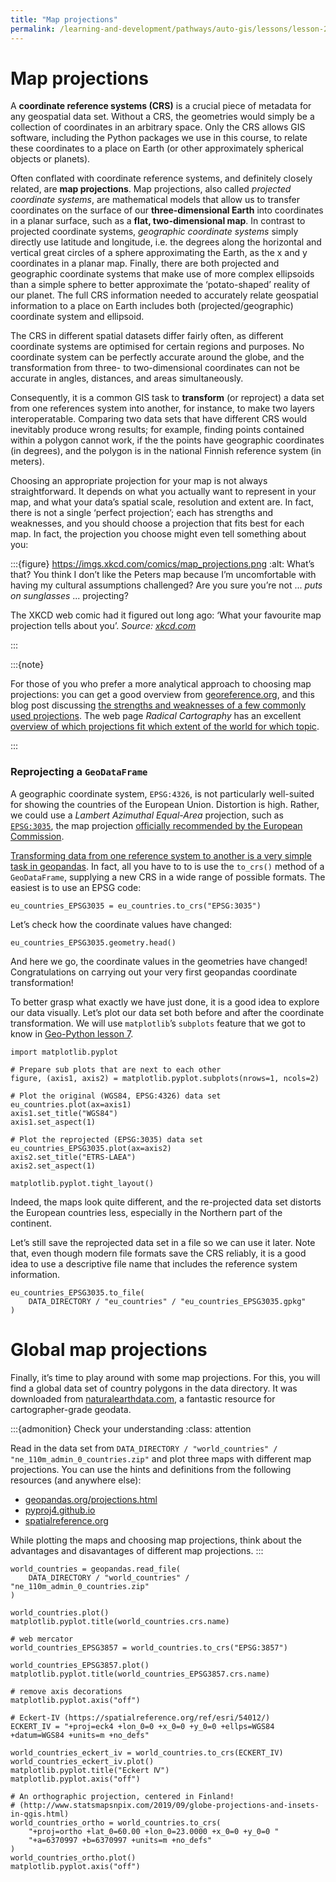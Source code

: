 ```yaml
---
title: "Map projections"
permalink: /learning-and-development/pathways/auto-gis/lessons/lesson-2/map-projections/
---
```



# Map projections

A **coordinate reference systems (CRS)** is a crucial piece of metadata for any
geospatial data set. Without a CRS, the geometries would simply be a collection
of coordinates in an arbitrary space. Only the CRS allows GIS software,
including the Python packages we use in this course, to relate these
coordinates to a place on Earth (or other approximately spherical objects or
planets).

Often conflated with coordinate reference systems, and definitely closely
related, are **map projections**. Map projections, also called *projected
coordinate systems*, are mathematical models that allow us to transfer
coordinates on the surface of our **three-dimensional Earth** into coordinates
in a planar surface, such as a **flat, two-dimensional map**. In contrast to
projected coordinate systems, *geographic coordinate systems* simply directly
use latitude and longitude, i.e. the degrees along the horizontal and vertical
great circles of a sphere approximating the Earth, as the x and y coordinates
in a planar map. Finally, there are both projected and geographic coordinate
systems that make use of more complex ellipsoids than a simple sphere to better
approximate the ‘potato-shaped’ reality of our planet. The full CRS information
needed to accurately relate geospatial information to a place on Earth includes
both (projected/geographic) coordinate system and ellipsoid.

The CRS in different spatial datasets differ fairly often, as different
coordinate systems are optimised for certain regions and purposes. No
coordinate system can be perfectly accurate around the globe, and the
transformation from three- to two-dimensional coordinates can not be accurate
in angles, distances, and areas simultaneously.

Consequently, it is a common GIS task to **transform** (or reproject) a data
set from one references system into another, for instance, to make two layers
interoperatable. Comparing two data sets that have different CRS would
inevitably produce wrong results; for example, finding points contained within
a polygon cannot work, if the the points have geographic coordinates (in
degrees), and the polygon is in the national Finnish reference system (in
meters).

Choosing an appropriate projection for your map is not always straightforward.
It depends on what you actually want to represent in your map, and what your
data’s spatial scale, resolution and extent are. In fact, there is not a single
‘perfect projection’; each has strengths and weaknesses, and you should choose
a projection that fits best for each map. In fact, the projection you choose
might even tell something about you:


:::{figure} https://imgs.xkcd.com/comics/map_projections.png
:alt: What’s that?  You think I don’t like the Peters map because I’m uncomfortable with having my cultural assumptions challenged? Are you sure you’re not ... *puts on sunglasses* ... projecting?

The XKCD web comic had it figured out long ago: ‘What your favourite map
projection tells about you’. *Source: [xkcd.com](https://xkcd.com/977)*

:::
    

:::{note}

For those of you who prefer a more analytical approach to choosing map
projections: you can get a good overview from
[georeference.org](http://www.georeference.org/doc/guide_to_selecting_map_projections.htm),
and this blog post discussing [the strengths and weaknesses of a few commonly
used projections](http://usersguidetotheuniverse.com/index.php/2011/03/03/whats-the-best-map-projection/).
The web page *Radical Cartography* has an excellent [overview of which
projections fit which extent of the world for which
topic](https://radicalcartography.net/projectionref.html).

:::




### Reprojecting a `GeoDataFrame` 

A geographic coordinate system, `EPSG:4326`, is not particularly well-suited
for showing the countries of the European Union. Distortion is high. Rather, we
could use a *Lambert Azimuthal Equal-Area* projection, such as
[`EPSG:3035`](https://spatialreference.org/ref/epsg/etrs89-etrs-laea/), the map
projection [officially recommended by the European
Commission](http://mapref.org/LinkedDocuments/MapProjectionsForEurope-EUR-20120.pdf).

[Transforming data from one reference system to another is a very simple task
in geopandas](http://geopandas.org/projections.html#re-projecting). In fact,
all you have to to is use the `to_crs()` method of a `GeoDataFrame`, supplying
a new CRS in a wide range of possible formats. The easiest is to use an EPSG
code:

```{code-cell}
eu_countries_EPSG3035 = eu_countries.to_crs("EPSG:3035")
```

Let’s check how the coordinate values have changed:

```{code-cell}
eu_countries_EPSG3035.geometry.head()
```

And here we go, the coordinate values in the geometries have changed!
Congratulations on carrying out your very first geopandas coordinate
transformation!

To better grasp what exactly we have just done, it is a good idea to explore
our data visually.  Let’s plot our data set both before and after the
coordinate transformation. We will use `matplotlib`’s `subplots` feature that
we got to know in [Geo-Python
lesson 7](https://geo-python-site.readthedocs.io/en/latest/notebooks/L7/advanced-plotting.html).


```{code-cell}
import matplotlib.pyplot

# Prepare sub plots that are next to each other
figure, (axis1, axis2) = matplotlib.pyplot.subplots(nrows=1, ncols=2)

# Plot the original (WGS84, EPSG:4326) data set
eu_countries.plot(ax=axis1)
axis1.set_title("WGS84")
axis1.set_aspect(1)

# Plot the reprojected (EPSG:3035) data set
eu_countries_EPSG3035.plot(ax=axis2)
axis2.set_title("ETRS-LAEA")
axis2.set_aspect(1)

matplotlib.pyplot.tight_layout()
```


Indeed, the maps look quite different, and the re-projected data set distorts
the European countries less, especially in the Northern part of the continent.

Let’s still save the reprojected data set in a file so we can use it later.
Note that, even though modern file formats save the CRS reliably, it is a good
idea to use a descriptive file name that includes the reference system
information.

```{code-cell}
eu_countries_EPSG3035.to_file(
    DATA_DIRECTORY / "eu_countries" / "eu_countries_EPSG3035.gpkg"
)
```




# Global map projections

Finally, it’s time to play around with some map projections. For this, you will
find a global data set of country polygons in the data directory. It was
downloaded from [naturalearthdata.com](https://naturalearthdata.com/), a
fantastic resource for cartographer-grade geodata.


:::{admonition} Check your understanding
:class: attention

Read in the data set from `DATA_DIRECTORY / "world_countries" /
"ne_110m_admin_0_countries.zip"` and plot three maps with different map
projections. You can use the hints and definitions from the following resources
(and anywhere else):

- [geopandas.org/projections.html](http://geopandas.org/projections.html)
- [pyproj4.github.io](https://pyproj4.github.io/pyproj/dev/api/crs.html)
- [spatialreference.org](https://spatialreference.org/)

While plotting the maps and choosing map projections, think about the
advantages and disavantages of different map projections.
:::


```{code-cell}
world_countries = geopandas.read_file(
    DATA_DIRECTORY / "world_countries" / "ne_110m_admin_0_countries.zip"
)
```

```{code-cell}
world_countries.plot()
matplotlib.pyplot.title(world_countries.crs.name)
```

```{code-cell}
# web mercator
world_countries_EPSG3857 = world_countries.to_crs("EPSG:3857")

world_countries_EPSG3857.plot()
matplotlib.pyplot.title(world_countries_EPSG3857.crs.name)

# remove axis decorations
matplotlib.pyplot.axis("off")
```

```{code-cell}
# Eckert-IV (https://spatialreference.org/ref/esri/54012/)
ECKERT_IV = "+proj=eck4 +lon_0=0 +x_0=0 +y_0=0 +ellps=WGS84 +datum=WGS84 +units=m +no_defs"

world_countries_eckert_iv = world_countries.to_crs(ECKERT_IV)
world_countries_eckert_iv.plot()
matplotlib.pyplot.title("Eckert Ⅳ")
matplotlib.pyplot.axis("off")
```

```{code-cell}
# An orthographic projection, centered in Finland!
# (http://www.statsmapsnpix.com/2019/09/globe-projections-and-insets-in-qgis.html)
world_countries_ortho = world_countries.to_crs(
    "+proj=ortho +lat_0=60.00 +lon_0=23.0000 +x_0=0 +y_0=0 "
    "+a=6370997 +b=6370997 +units=m +no_defs"
)
world_countries_ortho.plot()
matplotlib.pyplot.axis("off")
```
